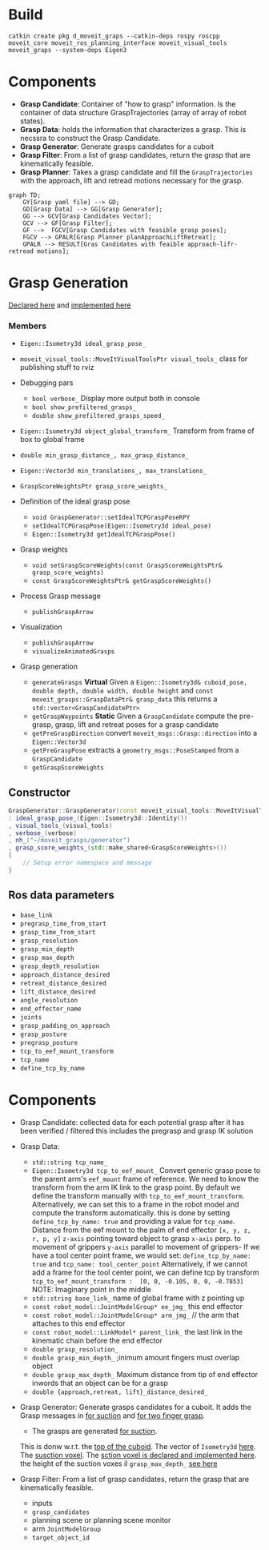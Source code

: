 # Build
```
catkin create pkg d_moveit_graps --catkin-deps rospy roscpp moveit_core moveit_ros_planning_interface moveit_visual_tools moveit_graps --system-deps Eigen3
```

# Components
- **Grasp Candidate**: Container of "how to grasp" information. Is the container of data structure GraspTrajectories (array of array of robot states).
- **Grasp Data**: holds the information that characterizes a grasp. This is necssra to construct the Grasp Candidate.
- **Grasp Generator**: Generate grasps candidates for a cuboit
- **Grasp Filter**: From a list of grasp candidates, return the grasp that are kinematically feasible.
- **Grasp Planner**: Takes a grasp candidate and fill the `GraspTrajectories` with the approach, lift and retread motions necessary for the grasp.

```mermaid
graph TD;
    GY[Grasp yaml file] --> GD;
    GD[Grasp Data] --> GG[Grasp Generator];
    GG --> GCV[Grasp Candidates Vector];
    GCV --> GF[Grasp Filter];
    GF -->  FGCV[Grasp Candidates with feasible grasp poses];
    FGCV --> GPALR[Grasp Planner planApproachLiftRetreat];
    GPALR --> RESULT[Gras Candidates with feaible approach-lifr-retread motions];
```

# Grasp Generation


[Declared here](https://github.com/ros-planning/moveit_grasps/blob/464a0c5993d378648940c8cd690f0e52aa907002/include/moveit_grasps/grasp_generator.h#L95) and [implemented here](https://github.com/ros-planning/moveit_grasps/blob/464a0c5993d378648940c8cd690f0e52aa907002/src/grasp_generator.cpp#L62)

### Members

- `Eigen::Isometry3d ideal_grasp_pose_`

- `moveit_visual_tools::MoveItVisualToolsPtr visual_tools_` class for publishing stuff to rviz

- Debugging pars
    - `bool verbose_` Display more output both in console
    - `bool show_prefiltered_grasps_`
    - `double show_prefiltered_grasps_speed_`

- `Eigen::Isometry3d object_global_transform_` Transform from frame of box to global frame

- `double min_grasp_distance_, max_grasp_distance_`

- `Eigen::Vector3d min_translations_, max_translations_`
- `GraspScoreWeightsPtr grasp_score_weights_`


- Definition of the ideal grasp pose
    - `void GraspGenerator::setIdealTCPGraspPoseRPY`
    - `setIdealTCPGraspPose(Eigen::Isometry3d ideal_pose)`
    - `Eigen::Isometry3d getIdealTCPGraspPose()`
- Grasp weights
    - `void setGraspScoreWeights(const GraspScoreWeightsPtr& grasp_score_weights)`
    - `const GraspScoreWeightsPtr& getGraspScoreWeights()`
- Process Grasp message
    - `publishGraspArrow`
- Visualization
    - `publishGraspArrow`
    - `visualizeAnimatedGrasps`
- Grasp generation
    - `generateGrasps` **Virtual** Given a `Eigen::Isometry3d& cuboid_pose, double depth, double width, double height` and `const moveit_grasps::GraspDataPtr& grasp_data` this returns a `std::vector<GraspCandidatePtr>`
    - `getGraspWaypoints` **Static** Given a `GraspCandidate` compute the pre-grasp, grasp, lift and retreat poses for a grasp candidate
    - `getPreGraspDirection` convert `moveit_msgs::Grasp::direction` into a `Eigen::Vector3d`
    - `getPreGraspPose` extracts a `geometry_msgs::PoseStamped` from  a `GraspCandidate`
    - `getGraspScoreWeights`

## Constructor

```C++
GraspGenerator::GraspGenerator(const moveit_visual_tools::MoveItVisualToolsPtr& visual_tools, bool verbose)
: ideal_grasp_pose_(Eigen::Isometry3d::Identity())
, visual_tools_(visual_tools)
, verbose_(verbose)
, nh_("~/moveit_grasps/generator")
, grasp_score_weights_(std::make_shared<GraspScoreWeights>())
{
    // Setup error namespace and message
}
```

## Ros data parameters

- `base_link`
- `pregrasp_time_from_start`
- `grasp_time_from_start`
- `grasp_resolution`
- `grasp_min_depth`
- `grasp_max_depth`
- `grasp_depth_resolution`
- `approach_distance_desired`
- `retreat_distance_desired`
- `lift_distance_desired`
- `angle_resolution`
- `end_effector_name`
- `joints`
- `grasp_padding_on_approach`
- `grasp_posture`
- `pregrasp_posture`
- `tcp_to_eef_mount_transform`
- `tcp_name`
- `define_tcp_by_name`
# Components
- Grasp Candidate: collected data for each potential grasp after it has been verified / filtered this includes the pregrasp and grasp IK solution
- Grasp Data:
    - `std::string tcp_name_`
    - `Eigen::Isometry3d tcp_to_eef_mount_`  Convert generic grasp pose to the parent arm's `eef_mount` frame of reference.  We need to know the transform from the arm IK link to the grasp point.
By default we define the transform manually with `tcp_to_eef_mount_transform`.
 Alternatively, we can set this to a frame in the robot model and compute the transform automatically.
this is done by setting `define_tcp_by_name: true` and providing a value for `tcp_name`.
Distance from the eef mount to the palm of end effector `[x, y, z, r, p, y]`
`z-axis` pointing toward object to grasp
`x-axis` perp. to movement of grippers
`y-axis` parallel to movement of grippers-
If we have a tool center point frame, we would set: `define_tcp_by_name: true` and `tcp_name: tool_center_point` Alternatively, if we cannot add a frame for the tool center point, we can define tcp by transform `tcp_to_eef_mount_transform :  [0, 0, -0.105, 0, 0, -0.7853]`   NOTE: Imaginary point in the middle
    - `std::string base_link_` name of global frame with z pointing up
    - `const robot_model::JointModelGroup* ee_jmg_` this end effector
    - `const robot_model::JointModelGroup* arm_jmg_`  // the arm that attaches to this end effector
    - `const robot_model::LinkModel* parent_link_` the last link in the kinematic chain before the end effector
    - `double grasp_resolution_`
    - `double grasp_min_depth_` ;inimum amount fingers must overlap object
    - `double grasp_max_depth_` Maximum distance from tip of end effector inwords that an object can be for a grasp
    - `double {approach,retreat, lift}_distance_desired_`

- Grasp Generator: Generate grasps candidates for a cuboit. It adds the Grasp messages in [for suction](https://github.com/ros-planning/moveit_grasps/blob/464a0c5993d378648940c8cd690f0e52aa907002/src/suction_grasp_generator.cpp#L65) and [for two finger grasp](https://github.com/ros-planning/moveit_grasps/blob/464a0c5993d378648940c8cd690f0e52aa907002/src/two_finger_grasp_generator.cpp#L151).

    - The grasps are generated [for suction](https://github.com/ros-planning/moveit_grasps/blob/464a0c5993d378648940c8cd690f0e52aa907002/src/suction_grasp_generator.cpp#L280).

    This is donw w.r.t. the [top of the cuboid](https://github.com/ros-planning/moveit_grasps/blob/464a0c5993d378648940c8cd690f0e52aa907002/src/suction_grasp_generator.cpp#L289). The vector of `Isometry3d` [here](https://github.com/ros-planning/moveit_grasps/blob/464a0c5993d378648940c8cd690f0e52aa907002/src/suction_grasp_generator.cpp#L306).
    The [susction voxel](https://github.com/ros-planning/moveit_grasps/blob/464a0c5993d378648940c8cd690f0e52aa907002/src/suction_grasp_filter.cpp#L355).
    The [sction voxel is declared and implemented here](https://github.com/ros-planning/moveit_grasps/blob/464a0c5993d378648940c8cd690f0e52aa907002/include/moveit_grasps/suction_voxel_matrix.h#L52). the height of the suction voxes il `grasp_max_depth_` [see here](https://github.com/ros-planning/moveit_grasps/blob/464a0c5993d378648940c8cd690f0e52aa907002/src/suction_grasp_filter.cpp#L351)
- Grasp Filter: From a list of grasp candidates, return the grasp that are kinematically feasible.
    - inputs
    - `grasp_candidates`
    - planning scene or planning scene monitor
    - arm `JointModelGroup`
    - `target_object_id`
